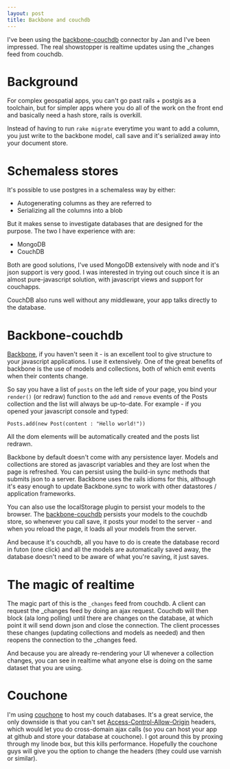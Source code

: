 ```yaml
---
layout: post
title: Backbone and couchdb
---
```


I've been using the [backbone-couchdb](https://github.com/janmonschke/backbone-couchdb) connector by Jan and I've been  impressed. The real showstopper is realtime updates using the _changes feed from couchdb.

# Background

For complex geospatial apps, you can't go past rails + postgis as a toolchain, but for simpler apps where you do all of the work on the front end and basically need a hash store, rails is overkill.

Instead of having to run `rake migrate` everytime you want to add a column, you just write to the backbone model, call save and it's serialized away into your document store.

# Schemaless stores

It's possible to use postgres in a schemaless way by either:

* Autogenerating columns as they are referred to
* Serializing all the columns into a blob

But it makes sense to investigate databases that are designed for the purpose. The two I have experience with are:

* MongoDB
* CouchDB

Both are good solutions, I've used MongoDB extensively with node and it's json support is very good. I was interested in trying out couch since it is an almost pure-javascript solution, with javascript views and support for couchapps.

CouchDB also runs well without any middleware, your app talks directly to the database.

# Backbone-couchdb

[Backbone](http://documentcloud.github.com/backbone/), if you haven't seen it - is an excellent tool to give structure to your javascript applications. I use it extensively. One of the great benefits of backbone is the use of models and collections, both of which emit events when their contents change.

So say you have a list of `posts` on the left side of your page, you bind your `render()` (or redraw) function to the `add` and `remove` events of the Posts collection and the list will always be up-to-date. For example - if you opened your javascript console and typed:

    Posts.add(new Post(content : "Hello world!"))
    
All the dom elements will be automatically created and the posts list redrawn.

Backbone by default doesn't come with any persistence layer. Models and collections are stored as javascript variables and they are lost when the page is refreshed. You can persist using the build-in sync methods that submits json to a server. Backbone uses the rails idioms for this, although it's easy enough to update Backbone.sync to work with other datastores / application frameworks.

You can also use the localStorage plugin to persist your models to the browser. The [backbone-couchdb](https://github.com/janmonschke/backbone-couchdb) persists your models to the couchdb store, so whenever you call save, it posts your model to the server - and when you reload the page, it loads all your models from the server.

And because it's couchdb, all you have to do is create the database record in futon (one click) and all the models are automatically saved away, the database doesn't need to be aware of what you're saving, it just saves.

# The magic of realtime

The magic part of this is the `_changes` feed from couchdb. A client can request the \_changes feed by doing an ajax request. Couchdb will then block (ala long polling) until there are changes on the database, at which point it will send down json and close the connection. The client processes these changes (updating collections and models as needed) and then reopens the connection to the _changes feed.

And because you are already re-rendering your UI whenever a collection changes, you can see in realtime what anyone else is doing on the same dataset that you are using.

# Couchone

I'm using [couchone](http://couchone.com/) to host my couch databases. It's a great service, the only downside is that you can't set [Access-Control-Allow-Origin](http://metajack.im/2010/01/19/crossdomain-ajax-for-xmpp-http-binding-made-easy/) headers, which would let you do cross-domain ajax calls (so you can host your app at github and store your database at couchone). I got around this by proxing through my linode box, but this kills performance. Hopefully the couchone guys will give you the option to change the headers (they could use varnish or similar).